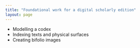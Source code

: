 ```yaml
---
title: "Foundational work for a digital scholarly edition"
layout: page
---
```



- Modelling a codex
- Indexing texts and physical surfaces
- Creating bifolio images

